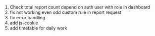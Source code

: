 
1. Check total report count depend on auth user with role in dashboard
2. fix not working even odd custom rule in report request
3. fix error handling 
4. add js-cookie
5. add timetable for daily work